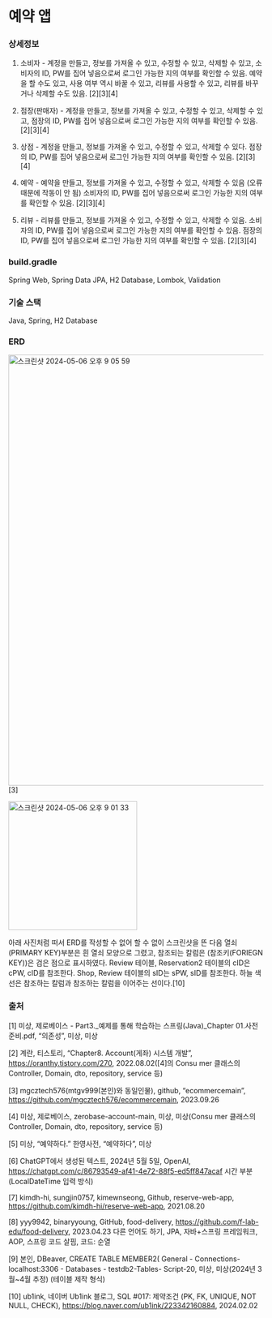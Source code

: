 # 예약 앱

### 상세정보
1. 소비자 - 계정을 만들고, 정보를 가져올 수 있고, 수정할 수 있고, 삭제할 수 있고,
소비자의 ID, PW를 집어 넣음으로써 로그인 가능한 지의 여부를 확인할 수 있음. 
예약을 할 수도 있고, 사용 여부 역시 바꿀 수 있고, 리뷰를 사용할 수 있고, 리뷰를 바꾸거나 삭제할 수도 있음. [2][3][4]

2. 점장(판매자) - 계정을 만들고, 정보를 가져올 수 있고, 수정할 수 있고, 삭제할 수 있고,
점장의 ID, PW를 집어 넣음으로써 로그인 가능한 지의 여부를 확인할 수 있음. [2][3][4]

3. 상점 - 계정을 만들고, 정보를 가져올 수 있고, 수정할 수 있고, 삭제할 수 있다.
점장의 ID, PW를 집어 넣음으로써 로그인 가능한 지의 여부를 확인할 수 있음. [2][3][4]

4. 예약 - 예약을 만들고, 정보를 가져올 수 있고, 수정할 수 있고, 
삭제할 수 있음 (오류 때문에 작동이 안 됨)
소비자의 ID, PW를 집어 넣음으로써 로그인 가능한 지의 여부를 확인할 수 있음. [2][3][4]

5. 리뷰 - 리뷰를 만들고, 정보를 가져올 수 있고, 수정할 수 있고, 삭제할 수 있음.
소비자의 ID, PW를 집어 넣음으로써 로그인 가능한 지의 여부를 확인할 수 있음.
점장의 ID, PW를 집어 넣음으로써 로그인 가능한 지의 여부를 확인할 수 있음. [2][3][4]

### build.gradle
Spring Web, Spring Data JPA, H2 Database, Lombok, Validation
### 기술 스택
Java, Spring, H2 Database
### ERD
<img width="850" alt="스크린샷 2024-05-06 오후 9 05 59" src="https://github.com/mtgv999/SpringAssignment2/assets/149506393/8ab314b6-e318-415a-ab10-b3bfa2a334c7"> [3]

<img width="254" alt="스크린샷 2024-05-06 오후 9 01 33" src="https://github.com/mtgv999/SpringAssignment2/assets/149506393/e3e0b611-61ba-4d89-8166-61d8df81ad51">

아래 사진처럼 떠서 ERD를 작성할 수 없어 할 수 없이 스크린샷을 뜬 다음 열쇠
(PRIMARY KEY)부분은 흰 열쇠 모양으로 그렸고, 참조되는 칼럼은
(참조키(FORIEGN KEY))은 검은 점으로 표시하였다.
Review 테이블, Reservation2 테이블의 cID은 cPW, cID를 참조한다.
Shop, Review 테이블의 sID는 sPW, sID를 참조한다.
하늘 색 선은 참조하는 칼럼과 참조하는 칼럼을 이어주는 선이다.[10]
### 출처
[1] 미상, 제로베이스 - Part3._예제를 통해 학습하는 스프링(Java)_Chapter 01.사전 준비.pdf, “의존성”, 미상, 미상

[2] 계란, 티스토리, “Chapter8. Account(게좌) 시스템 개발”, https://oranthy.tistory.com/270, 2022.08.02([4]의 Consu mer 클래스의 Controller, Domain, dto, repository, service 등)

[3]  mgcztech576(mtgv999(본인)와 동일인물), github, “ecommercemain”, https://github.com/mgcztech576/ecommercemain, 2023.09.26

[4] 미상, 제로베이스, zerobase-account-main, 미상, 미상(Consu mer 클래스의 Controller, Domain, dto, repository, service 등)

[5] 미상, “예약하다.” 한영사전, “예약하다”, 미상

[6] ChatGPT에서 생성된 텍스트, 2024년 5월 5일, OpenAI,
https://chatgpt.com/c/86793549-af41-4e72-88f5-ed5ff847acaf 시간 부분 (LocalDateTime 입력 방식)

[7] kimdh-hi, sungjin0757, kimewnseong, Github, reserve-web-app, https://github.com/kimdh-hi/reserve-web-app, 2021.08.20

[8] yyy9942, binaryyoung, GitHub, food-delivery, https://github.com/f-lab-edu/food-delivery, 2023.04.23
다른 언어도 하기, JPA, 자바+스프링 프레임워크, AOP, 스프링 코드 살핌, 코드: 순열

[9] 본인, DBeaver, CREATE TABLE MEMBER2( General - Connections- localhost:3306 - Databases - testdb2-Tables- <localhost> Script-20, 미상, 미상(2024년 3월~4월 추정) (테이블 제작 형식)

[10] ub1ink, 네이버 Ub1ink 블로그, SQL #017: 제약조건
(PK, FK, UNIQUE, NOT NULL, CHECK),
https://blog.naver.com/ub1ink/223342160884, 2024.02.02
